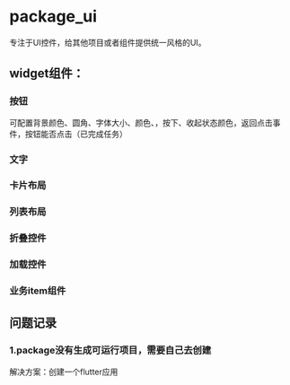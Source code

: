 # package_ui

专注于UI控件，给其他项目或者组件提供统一风格的UI。
## widget组件：
### 按钮
 可配置背景颜色、圆角、字体大小、颜色、，按下、收起状态颜色，返回点击事件，按钮能否点击（已完成任务）
 ####
### 文字
### 卡片布局
### 列表布局
### 折叠控件
### 加载控件
### 业务item组件



## 问题记录

### 1.package没有生成可运行项目，需要自己去创建
解决方案：创建一个flutter应用